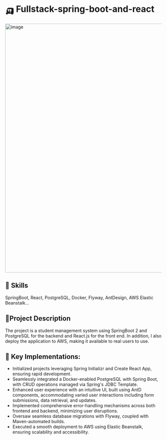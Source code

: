 # 🛺 Fullstack-spring-boot-and-react

<img width="800" alt="image" src="https://github.com/Tyler03118/FullStackProject/assets/113784268/3ce861f9-b8c7-4ab3-9482-97a50c0cf3ce">

## 🦫 Skills
SpringBoot, React, PostgreSQL, Docker, Flyway, AntDesign, AWS Elastic Beanstalk...


## 🏸Project Description
The project is a student management system using SpringBoot 2 and PostgreSQL for the backend and React.js for the front end. In addition, I also deploy the application to AWS, making it available to real users to use. 

## 🏏 Key Implementations:
- Initialized projects leveraging Spring Initializr and Create React App, ensuring rapid development.
- Seamlessly integrated a Docker-enabled PostgreSQL with Spring Boot, with CRUD operations managed via Spring's JDBC Template.
- Enhanced user experience with an intuitive UI, built using AntD components, accommodating varied user interactions including form submissions, data retrieval, and updates.
- Implemented comprehensive error-handling mechanisms across both frontend and backend, minimizing user disruptions.
- Oversaw seamless database migrations with Flyway, coupled with Maven-automated builds.
- Executed a smooth deployment to AWS using Elastic Beanstalk, ensuring scalability and accessibility.

